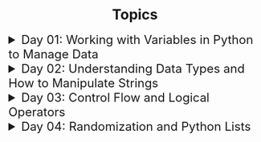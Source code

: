 <h1 style="text-align: center;">Topics</h1>

<details>
  <summary style="font-size: 1.5rem">Day 01:  Working with Variables in Python to Manage Data</summary>

* Print Statement
* String Manipulation
* String Concatenation
* Variables
* Input Function

### 🚀 Project: Band Name Generator

</details>
<details>
  <summary style="font-size: 1.5rem">Day 02: Understanding Data Types and How to Manipulate Strings</summary>

* Basic Data Types: String, number(int, float), Boolean
* check data types: type
* type conversion: str, int, float
* Coding Challenge-01: adds the digits in a 2 digit number
* mathematical operators
* give priority PEMDAS (change math calculation order)

```
name = "Ismail"
age = 25
height = 1.75
isMarried = "Single"
isStudent = False

print(f"Person Name is {name}. Age {age} Years old. Currently {isMarried}. Student Roll is: {isStudent}")
```

* Coding Challenge-02: bmiCalculator
* shorthand (+=, -=, ++, --)
* F-string (write multiple data type together)
* Coding Challenge-03:(calcWeeks remaining calculate age in weeks)

### 🚀 Project: Tip Calculator

</details>

<details>
  <summary style="font-size: 1.5rem">Day 03: Control Flow and Logical Operators</summary>

* Conditional (if-else statement)
* Comparison Operators
* Coding Challenge #1: odd or even number
* Nested if-else statement
* Coding Challenge #2: BMI calculation 2.0
* Coding Challenge #3: Leap Year
* Coding Challenge #4: Pizza Order
* CODING CHALLENGE #5: lOVE CALCULATOR

### 🚀 Project: Treasure Island

</details>

<details>
  <summary style="font-size: 1.5rem">Day 04: Randomization and Python Lists</summary>

* Random module & module access
* Random module (randint)
* Coding Exercise #1: HEADS OR TAILS
* List in python and it's method (append)
* Coding Exercise #2: Banker Roulette
* Nested List
* Coding Challenge #3: TREASURE MAP
* CODING CHALLENGE #5: lOVE CALCULATOR

### 🚀 Project: Rock Paper Scissors Game

</details>
